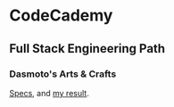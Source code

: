 # CodeCademy
## Full Stack Engineering Path
### Dasmoto's Arts & Crafts

[Specs](specs.jpg), and [my result](https://stefankarlsson1230.github.io/CodeCademy-Full-Stack-Engineering-Dasmoto/).

